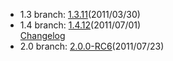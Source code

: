 - 1.3 branch: [1.3.11](http://www.symfony-project.org/installation)(2011/03/30)
- 1.4 branch: [1.4.12](http://www.symfony-project.org/installation)(2011/07/01)<br />
  [Changelog](/changelog/1_4)
- 2.0 branch: [2.0.0-RC6](http://symfony.com/download)(2011/07/23)
